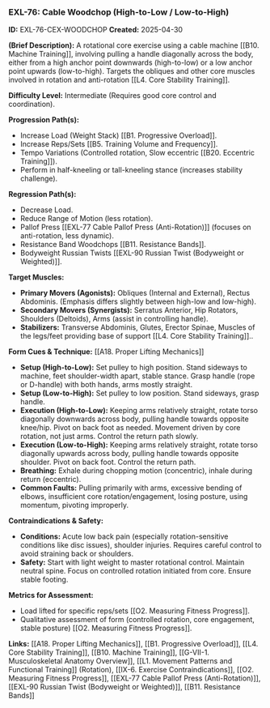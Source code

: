 ### **EXL-76: Cable Woodchop (High-to-Low / Low-to-High)**

**ID:** EXL-76-CEX-WOODCHOP **Created:** 2025-04-30

**(Brief Description):** A rotational core exercise using a cable machine [[B10. Machine Training]], involving pulling a handle diagonally across the body, either from a high anchor point downwards (high-to-low) or a low anchor point upwards (low-to-high). Targets the obliques and other core muscles involved in rotation and anti-rotation [[L4. Core Stability Training]].

**Difficulty Level:** Intermediate (Requires good core control and coordination).

**Progression Path(s):**

- Increase Load (Weight Stack) [[B1. Progressive Overload]].
- Increase Reps/Sets [[B5. Training Volume and Frequency]].
- Tempo Variations (Controlled rotation, Slow eccentric [[B20. Eccentric Training]]).
- Perform in half-kneeling or tall-kneeling stance (increases stability challenge).

**Regression Path(s):**

- Decrease Load.
- Reduce Range of Motion (less rotation).
- Pallof Press [[EXL-77 Cable Pallof Press (Anti-Rotation)]] (focuses on anti-rotation, less dynamic).
- Resistance Band Woodchops [[B11. Resistance Bands]].
- Bodyweight Russian Twists [[EXL-90 Russian Twist (Bodyweight or Weighted)]].

**Target Muscles:**

- **Primary Movers (Agonists):** Obliques (Internal and External), Rectus Abdominis. (Emphasis differs slightly between high-low and low-high).
- **Secondary Movers (Synergists):** Serratus Anterior, Hip Rotators, Shoulders (Deltoids), Arms (assist in controlling handle).
- **Stabilizers:** Transverse Abdominis, Glutes, Erector Spinae, Muscles of the legs/feet providing base of support [[L4. Core Stability Training]]..

**Form Cues & Technique:** [[A18. Proper Lifting Mechanics]]

- **Setup (High-to-Low):** Set pulley to high position. Stand sideways to machine, feet shoulder-width apart, stable stance. Grasp handle (rope or D-handle) with both hands, arms mostly straight.
- **Setup (Low-to-High):** Set pulley to low position. Stand sideways, grasp handle.
- **Execution (High-to-Low):** Keeping arms relatively straight, rotate torso diagonally downwards across body, pulling handle towards opposite knee/hip. Pivot on back foot as needed. Movement driven by core rotation, not just arms. Control the return path slowly.
- **Execution (Low-to-High):** Keeping arms relatively straight, rotate torso diagonally upwards across body, pulling handle towards opposite shoulder. Pivot on back foot. Control the return path.
- **Breathing:** Exhale during chopping motion (concentric), inhale during return (eccentric).
- **Common Faults:** Pulling primarily with arms, excessive bending of elbows, insufficient core rotation/engagement, losing posture, using momentum, pivoting improperly.

**Contraindications & Safety:**

- **Conditions:** Acute low back pain (especially rotation-sensitive conditions like disc issues), shoulder injuries. Requires careful control to avoid straining back or shoulders.
- **Safety:** Start with light weight to master rotational control. Maintain neutral spine. Focus on controlled rotation initiated from core. Ensure stable footing.

**Metrics for Assessment:**

- Load lifted for specific reps/sets [[O2. Measuring Fitness Progress]].
- Qualitative assessment of form (controlled rotation, core engagement, stable posture) [[O2. Measuring Fitness Progress]].

**Links:** [[A18. Proper Lifting Mechanics]], [[B1. Progressive Overload]], [[L4. Core Stability Training]], [[B10. Machine Training]], [[G-VII-1. Musculoskeletal Anatomy Overview]], [[L1. Movement Patterns and Functional Training]] (Rotation), [[IX-6. Exercise Contraindications]], [[O2. Measuring Fitness Progress]], [[EXL-77 Cable Pallof Press (Anti-Rotation)]], [[EXL-90 Russian Twist (Bodyweight or Weighted)]], [[B11. Resistance Bands]]